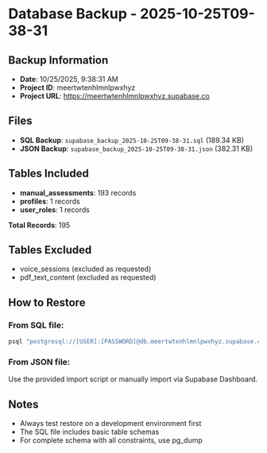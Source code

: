 # Database Backup - 2025-10-25T09-38-31

## Backup Information
- **Date**: 10/25/2025, 9:38:31 AM
- **Project ID**: meertwtenhlmnlpwxhyz
- **Project URL**: https://meertwtenhlmnlpwxhyz.supabase.co

## Files
- **SQL Backup**: `supabase_backup_2025-10-25T09-38-31.sql` (189.34 KB)
- **JSON Backup**: `supabase_backup_2025-10-25T09-38-31.json` (382.31 KB)

## Tables Included
- **manual_assessments**: 193 records
- **profiles**: 1 records
- **user_roles**: 1 records

**Total Records**: 195

## Tables Excluded
- voice_sessions (excluded as requested)
- pdf_text_content (excluded as requested)

## How to Restore

### From SQL file:
```bash
psql "postgresql://[USER]:[PASSWORD]@db.meertwtenhlmnlpwxhyz.supabase.co:5432/postgres" < supabase_backup_2025-10-25T09-38-31.sql
```

### From JSON file:
Use the provided import script or manually import via Supabase Dashboard.

## Notes
- Always test restore on a development environment first
- The SQL file includes basic table schemas
- For complete schema with all constraints, use pg_dump
